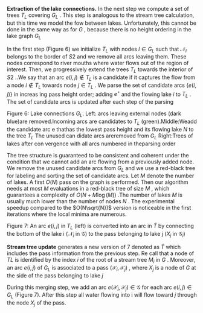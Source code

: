 **Extraction of the lake connections.** In the next step we compute a set of trees $T_{L}$ covering $G_{L}$ . This step is analogous to the stream tree calculation, but this time we model the fow between lakes. Unfortunately, this cannot be done in the same way as for $G$ , because there is no height ordering in the lake graph $G_{L}$

In the first step (Figure 6) we initialize $T_{L}$ with nodes $l\in G_{L}$ such that ${\mathcal{N}_{l}}$ belongs to the border of $S2$ and we remove all arcs leaving them. These nodes correspond to river mouths where water flows out of the region of interest. Then, we progressively extend the trees $T_{L}$ towards the interior of $S2$ ..We say that an arc $e(i,j)\notin T_{L}$ is a candidate if it captures the flow from a node $i\notin T_{L}$ towards node $j\in T_L$ . We parse the set of candidate arcs $\{e(i,j)\}$ in increas ing pass height order; adding $e^{\circ}$ and the flowing lake $i$ to $T_{L}$ . The set of candidate arcs is updated after each step of the parsing

Figure 6: Lake connections $G_{L}.$ Left: arcs leaving external nodes (dark blue)are removed.Incoming arcs are candidates to $T_{L}$ (green).Middle:Weadd the candidate arc e thathas the lowest pass height and its flowing lake $N$ to the tree $T_{L}$ The unused can didate arcs areremoved from $G_{L}$ Right:Trees of lakes after con vergence with all arcs numbered in theparsing order

The tree structure is guaranteed to be consistent and coherent under the condition that we cannot add an arc flowing from a previously added node. We remove the unused candidate arcs from $G_{L}$ and we use a red-black tree for labeling and sorting the set of candidate arcs. Let $M$ denote the number of lakes. A first $O(N)$ pass on the graph is performed. Then our algorithm needs at most $M$ evaluations in a red-black tree of size $M$ , which guarantees a complexity of $O(N+M\log(M))$ .The number of lakes $M$ is usually much lower than the number of nodes $N$ . The experimental speedup compared to the $O(N\sqrt{N})$ version is noticeable in the first iterations where the local minima are numerous.

Figure 7: An arc $e(i,j)$ in $T_{L}$ (left) is converted into an arc in $\tilde{T}$ by connecting the bottom of the lake i ($\mathcal{N}_{i}$ in $\mathcal{G}$) to the pass belonging to lake j ($X_{j}$ in $\mathcal{G}_{i}$)

**Stream tree update** generates a new version of 7 denoted as $\tilde{T}$ which includes the pass information from the previous step. Re call that a node of $TL$ is identified by the index $i$ of the root of a stream tree $M_{i}$ in $G$ . Moreover, an arc $e(i,j)$ of $G_{L}$ is associated to a pass $({\mathcal{X}}_{i},{\mathcal{X}}_{j})$ , where $X_{j}$ is a node of $G$ at the side of the pass belonging to lake $j$

During this merging step, we add an arc $e({\mathcal X}_{i},{\mathcal X}_{j})\in{\mathcal G}$ for each arc $e(i,j)\in G_{L}$ (Figure 7). After this step all water flowing into i will flow toward $j$ through the node $X_{j}$ of the pass.
